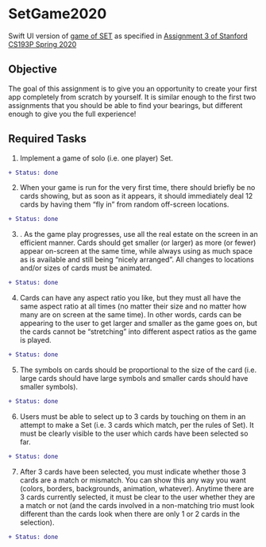 # SetGame2020
Swift UI version of [game of SET](https://en.wikipedia.org/wiki/Set_(card_game)) as specified in [Assignment 3 of Stanford CS193P Spring 2020](https://cs193p.sites.stanford.edu/sites/g/files/sbiybj16636/files/media/file/assignment_3.pdf)

## Objective 

The goal of this assignment is to give you an opportunity to create your first app
completely from scratch by yourself. It is similar enough to the first two assignments
that you should be able to find your bearings, but different enough to give you the full
experience! 

## Required Tasks

1. Implement a game of solo (i.e. one player) Set. 
```diff 
+ Status: done
```
2. When your game is run for the very first time, there should briefly be no cards
showing, but as soon as it appears, it should immediately deal 12 cards by having them
“fly in” from random off-screen locations. 
```diff 
+ Status: done
```

3. . As the game play progresses, use all the real estate on the screen in an efficient
manner. Cards should get smaller (or larger) as more (or fewer) appear on-screen at
the same time, while always using as much space as is available and still being “nicely
arranged”. All changes to locations
and/or sizes of cards must be animated. 
```diff 
+ Status: done
```

4. Cards can have any aspect ratio you like, but they must all have the same aspect ratio at
all times (no matter their size and no matter how many are on screen at the same
time). In other words, cards can be appearing to the user to get larger and smaller as
the game goes on, but the cards cannot be “stretching” into different aspect ratios as
the game is played. 
```diff 
+ Status: done
```

5. The symbols on cards should be proportional to the size of the card (i.e. large cards
should have large symbols and smaller cards should have smaller symbols). 
```diff 
+ Status: done
```

6. Users must be able to select up to 3 cards by touching on them in an attempt to make
a Set (i.e. 3 cards which match, per the rules of Set). It must be clearly visible to the
user which cards have been selected so far. 
```diff 
+ Status: done
```
7. After 3 cards have been selected, you must indicate whether those 3 cards are a match
or mismatch. You can show this any way you want (colors, borders, backgrounds,
animation, whatever). Anytime there are 3 cards currently selected, it must be clear to
the user whether they are a match or not (and the cards involved in a non-matching
trio must look different than the cards look when there are only 1 or 2 cards in the
selection). 
```diff 
+ Status: done
```




